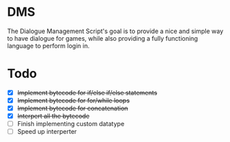 # DMS
The Dialogue Management Script's goal is to provide a nice and simple way to have dialogue for games, while also providing a fully functioning language to perform login in.

# Todo
- [X] ~~Implement bytecode for if/else if/else statements~~
- [X] ~~Implement bytecode for for/while loops~~
- [X] ~~Implement bytecode for concatenation~~
- [X] ~~Interpert all the bytecode~~
- [ ] Finish implementing custom datatype
- [ ] Speed up interperter
